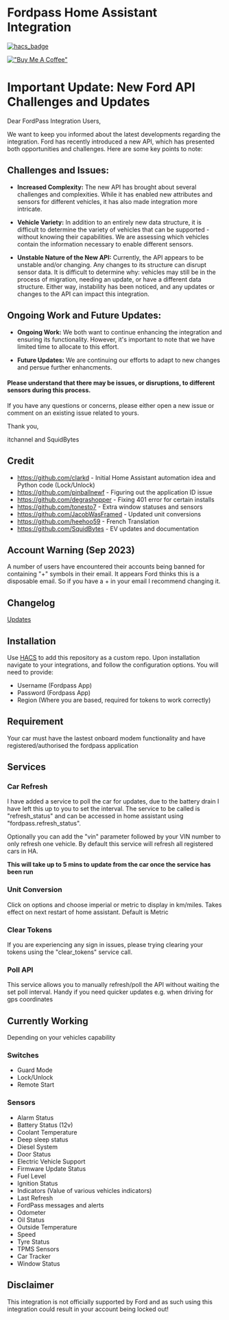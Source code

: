 # Fordpass Home Assistant Integration

[![hacs_badge](https://img.shields.io/badge/HACS-Default-orange.svg?style=for-the-badge)](https://github.com/custom-components/hacs)

[!["Buy Me A Coffee"](https://www.buymeacoffee.com/assets/img/custom_images/orange_img.png)](https://www.buymeacoffee.com/itchannel)


# Important Update: New Ford API Challenges and Updates

Dear FordPass Integration Users,

We want to keep you informed about the latest developments regarding the integration. Ford has recently introduced a new API, which has presented both opportunities and challenges. Here are some key points to note:

## Challenges and Issues:

- **Increased Complexity:** The new API has brought about several challenges and complexities. While it has enabled new attributes and sensors for different vehicles, it has also made integration more intricate.

- **Vehicle Variety:** In addition to an entirely new data structure, it is difficult to determine the variety of vehicles that can be supported - without knowing their capabilities. We are assessing which vehicles contain the information necessary to enable different sensors.

- **Unstable Nature of the New API:** Currently, the API appears to be unstable and/or changing. Any changes to its structure can disrupt sensor data. It is difficult to determine why: vehicles may still be in the process of migration, needing an update, or have a different data structure. Either way, instability has been noticed, and any updates or changes to the API can impact this integration.

## Ongoing Work and Future Updates:

- **Ongoing Work:** We both want to continue enhancing the integration and ensuring its functionality. However, it's important to note that we have limited time to allocate to this effort.

- **Future Updates:** We are continuing our efforts to adapt to new changes and persue further enhancments.


#### Please understand that there may be issues, or disruptions, to different sensors during this process.

If you have any questions or concerns, please either open a new issue or comment on an existing issue related to yours.

Thank you,

itchannel and SquidBytes

## Credit 
- https://github.com/clarkd - Initial Home Assistant automation idea and Python code (Lock/Unlock)
- https://github.com/pinballnewf - Figuring out the application ID issue
- https://github.com/degrashopper - Fixing 401 error for certain installs
- https://github.com/tonesto7 - Extra window statuses and sensors
- https://github.com/JacobWasFramed - Updated unit conversions
- https://github.com/heehoo59 - French Translation
- https://github.com/SquidBytes - EV updates and documentation

## Account Warning (Sep 2023)
A number of users have encountered their accounts being banned for containing "+" symbols in their email. It appears Ford thinks this is a disposable email. So if you have a + in your email I recommend changing it.

## **Changelog**
[Updates](info.md)

## Installation
Use [HACS](https://hacs.xyz/) to add this repository as a custom repo. Upon installation navigate to your integrations, and follow the configuration options. You will need to provide:
- Username (Fordpass App)
- Password (Fordpass App)
- Region (Where you are based, required for tokens to work correctly)

## Requirement
Your car must have the lastest onboard modem functionality and have registered/authorised the fordpass application

## Services

 ### Car Refresh
I have added a service to poll the car for updates, due to the battery drain I have left this up to you to set the interval. The service to be called is "refresh_status" and can be accessed in home assistant using "fordpass.refresh_status". 

Optionally you can add the "vin" parameter followed by your VIN number to only refresh one vehicle. By default this service will refresh all registered cars in HA.

**This will take up to 5 mins to update from the car once the service has been run**

### Unit Conversion
Click on options and choose imperial or metric to display in km/miles. Takes effect on next restart of home assistant. Default is Metric

### Clear Tokens
If you are experiencing any sign in issues, please trying clearing your tokens using the "clear_tokens" service call.

### Poll API
This service allows you to manually refresh/poll the API without waiting the set poll interval. Handy if you need quicker updates e.g. when driving for gps coordinates


## Currently Working
Depending on your vehicles capability

### Switches
- Guard Mode
- Lock/Unlock
- Remote Start

### Sensors
- Alarm Status
- Battery Status (12v)
- Coolant Temperature
- Deep sleep status
- Diesel System
- Door Status
- Electric Vehicle Support
- Firmware Update Status
- Fuel Level
- Ignition Status
- Indicators (Value of various vehicles indicators)
- Last Refresh
- FordPass messages and alerts
- Odometer
- Oil Status
- Outside Temperature
- Speed
- Tyre Status
- TPMS Sensors
- Car Tracker
- Window Status

## Disclaimer
This integration is not officially supported by Ford and as such using this integration could result in your account being locked out!
